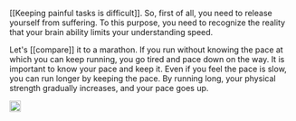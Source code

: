 
[[Keeping painful tasks is difficult]]. So, first of all, you need to release yourself from suffering. To this purpose, you need to recognize the reality that your brain ability limits your understanding speed.

Let's [[compare]] it to a marathon. If you run without knowing the pace at which you can keep running, you go tired and pace down on the way. It is important to know your pace and keep it. Even if you feel the pace is slow, you can run longer by keeping the pace. By running long, your physical strength gradually increases, and your pace goes up.

<img src='https://scrapbox.io/api/pages/nishio/en/icon' alt='en.icon' height="19.5"/>
